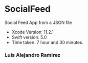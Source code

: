 # SocialFeed
Social Feed App from a JSON file

- Xcode Version: 11.2.1
- Swift version: 5.0
- Time taken: 7 hour and 30 minutes.

### Luis Alejandro Ramirez